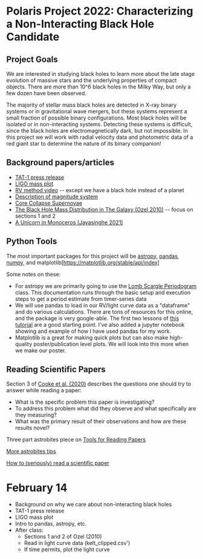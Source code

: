 # Polaris Project 2022: Characterizing a Non-Interacting Black Hole Candidate

## Project Goals

We are interested in studying black holes to learn more about the late stage evolution of massive stars and the underlying properties of compact objects. There are more than 10^6 black holes in the Milky Way, but only a few dozen have been observed. 

The majority of stellar mass black holes are detected in X-ray binary systems or in gravitational wave mergers, but these systems represent a small fraction of possible binary configurations. Most black holes will be isolated or in non-interacting systems. Detecting these systems is difficult, since the black holes are electromagnetically dark, but not impossible. In this project we will work with radial velocity data and photometric data of a red giant star to determine the nature of its binary companion!

## Background papers/articles

* [TAT-1 press release](https://news.osu.edu/scientists-may-just-have-discovered-a-new-class-of-black-holes/)
* [LIGO mass plot](https://media.ligo.northwestern.edu/gallery/mass-plot)
* [RV method video](https://www.youtube.com/watch?v=sJ45Gb99KII) -- except we have a black hole instead of a planet
* [Description of magnitude system](http://www.astronomynotes.com/starprop/s4.htm)
* [Core Collapse Supernovae](https://astronomy.swin.edu.au/cosmos/c/core-collapse)
* [The Black Hole Mass Distribution in The Galaxy (Ozel 2010)](https://ui.adsabs.harvard.edu/abs/2010ApJ...725.1918O/abstract) -- focus on sections 1 and 2
* [A Unicorn in Monoceros (Jayasinghe 2021)](https://ui.adsabs.harvard.edu/abs/2021MNRAS.504.2577J/abstract)

## Python Tools

The most important packages for this project will be [astropy](https://www.astropy.org/), [pandas](https://pandas.pydata.org/docs/), [numpy](https://pandas.pydata.org/docs/), and matplotlib[https://matplotlib.org/stable/api/index]

Some notes on these:
* For astropy we are primarily going to use the [Lomb Scargle Periodogram](https://docs.astropy.org/en/stable/timeseries/lombscargle.html) class. This documentation runs through the basic setup and execution steps to get a period estimate from timer-series data
* We will use pandas to load in our RV/light curve data as a "dataframe" and do various calculations. There are tons of resources for this online, and the package is very google-able. The first two lessons of [this tutorial](https://bitbucket.org/hrojas/learn-pandas/src/master/) are a good starting point. I've also added a jupyter notebook showing and example of how I have used pandas for my work. 
* Matplotlib is a great for making quick plots but can also make high-quality poster/publication level plots. We will look into this more when we make our poster. 

## Reading Scientific Papers

Section 3 of [Cooke et al. (2020)](https://arxiv.org/abs/2006.12566) describes the questions one should try to answer while reading a paper:
* What is the specific problem this paper is investigating?
* To address this problem what did they observe and what specifically are they measuring?
* What was the primary result of their observations and how are these results novel?

Three part astrobites piece on [Tools for Reading Papers](https://astrobites.org/2017/12/19/tools-for-reading-papers-part-1/)

[More astrobites tips](https://astrobites.org/2011/04/19/journal-articles-in-astronomy/)

[How to (seriously) read a scientific paper](https://www.science.org/content/article/how-seriously-read-scientific-paper)

# February 14
* Background on why we care about non-interacting black holes
* TAT-1 press release
* LIGO mass plot
* Intro to pandas, astropy, etc.
* After class:
  * Sections 1 and 2 of Ozel (2010)
  * Read in light curve data (kelt_clipped.csv')
  * If time permits, plot the light curve

